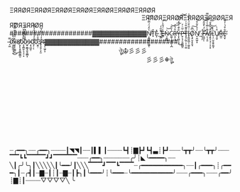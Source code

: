 ΞЯЯØЯΞЯЯØЯΞЯЯØЯΞЯЯØЯΞЯЯØЯΞЯЯØЯΞЯЯØЯ ⠀⠀⠀⠀⠀⠀⠀⠀⠀⠀⠀⠀⠀⠀⠀⠀⠀⠀⠀⠀⠀⠀⠀⠀⠀⠀⠀⠀⠀ΞЯЯØЯΞЯЯØЯΞЯЯØЯΞЯЯØЯΞЯЯØЯΞЯЯØЯ
#####################▓▓▓▓▓▓▓▓▓▓▓▓Ņ̸̝̻̱͉͕͖̱̔̂́̈́̿̇̏̇͘͠ͅT̷̟͒E̷͙̽_̷͔̳͌̏̇̓̕E̶͇̾̈́͋̀̈͠N̷̠̗̳̲̍͝C̴̫̰̹̣͈̦̦͎̪̔̆̌͝Ȓ̶̨̙͙̮̈́̏̕͝͠Y̵̞͓͖͕̝̯͋͊͑̈́̽̈͋͜͝͠͝Ṗ̶̱̹̖̘̩̬̲͚̺̯̅̈̇̓T̶̡̘̗̺̹͕̩̠͚̑̎͊͋͛̍I̵̡͚̮̘̲̠̠͚͈͈͑͗͂͛̎̈́̓͑̐͐Ǫ̸̧̠̮̗̥̱͙̈͆̆͘͠N̸̯̣̼͖̦̟̓̊̓͋̐̕͝_̴̟̦͕̈́F̶̛͉̪̬͔͆̈́̀̐̃̎͘͝͝A̸̜͉̘͈͌̀̿͛̒̈̿̾̿Ȋ̷̧̭͓̣̘̠̦̝͕̠̒̂͆̽̐͝Ļ̴̹̤̫̩̬͍̯̰̝́͊͊̕͘͝Ȗ̸̘̯̬͑̀R̵̺̫̽Ḙ̴̮͋͒́͗̓͊̎̕ͅ ̶̘͖̿0̷̛͙̯̲̰̼̣̘̮̓͆̀̆̒͜x̶̧̢̠̼͚̤̄͗̈́̽̉͌̿̔̿͘͜8̸̛͕̙̙̝̭̭̳̰̻̮0̵̧̧̻̫̦͉̘̠͙̿̋̽͌́̍̌̈0̵̼̟̼̻̘̬̬͚̻̟̃̾̇͒͌̐̽̿̐9̵̧͉̪̭̜͘0̴̡̛̗̣͂̑̓̔͋̐̓̉͋ͅ0̷̮͍̣͊̎̍̽3̸̡̧̱̠̖͓̫̊̒͑̈́̃̓̅4̴̨̗̹͖̗̝̄▓▓▓▓▓▓▓▓▓▓▓▓####################
⠀⠀⠀⠀⠀⠀⠀⠀⠀⠀⠀⠀⠀⠀⠀⠀⠀⠀⠀⠀⠀⠀⠀⠀ঔৣ☬彡彡彡⠀⠀⠀⠀⠀⠀⠀⠀⠀⠀⠀⠀⠀⠀⠀⠀⠀⠀⠀⠀⠀⠀⠀⠀⠀⠀⠀⠀⠀⠀彡彡彡☬ঔৣ
<br/><br/><br/><br/><br/><br/><br/><br/><br/><br/><br/><br/>
┈╭━━╮┈┈╭━━╮┈┈┈┈┃◥◥┃┈┈┃▍▍┃┈┈┈┈┗┫┊▇┣┛┗┫▃┊┣┛┈┈┈╰┳┳╯┈┈╰┳┳╯┈┈┈▔▔┗┗▔▔▔▔┛┛▔▔▔▔▔┈┈┈╭━━╮┈┈┈┈┈┈┈╭╯┊◣╰━━━━╮┈┈
╲┃╭╯╰╮┃╲╲╲╲╲┃╰━━╯┃╲╲╲▔▔▔┛▔▔┗▔▔▔┈╭━━━━━━━━━━━╮┈┈┃╭━━━╮┊╭━━━╮┃┈╭┫┃┈▇┈┃┊┃┈▇┈┃┣╮┃╰━━━╯┊╰━━━┈╰━━━━━━━━━━━╯┈┈┈╭━━━╮┈┈┈╭━━╯┊▇┊┃┈┈┈┈▽▽▽▽╲ ╰


